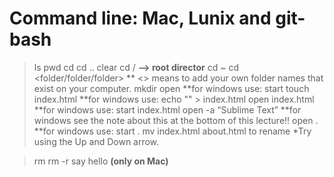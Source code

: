 # Command line: Mac, Lunix and git-bash
>ls
>pwd
>cd 
>cd ..
>clear
>cd / **—> root director**
>cd ~
>cd <folder/folder/folder> ** <> means to add your own folder names that exist on your computer.
>mkdir <folder>
>open <folder> **for windows use: start <folder>
>touch index.html  **for windows use: echo "" > index.html
>open index.html **for windows use: start index.html
>open -a “Sublime Text”  **for windows see the note about this at the bottom of this lecture!!
>open . **for windows use: start .
>mv index.html about.html to rename
*Try using the Up and Down arrow.
 
>rm <file> 
>rm -r <folder>
>say hello **(only on Mac)**
